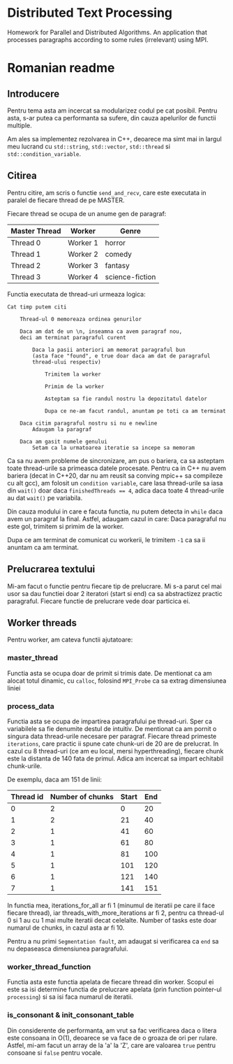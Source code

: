 # Distributed Text Processing
Homework for Parallel and Distributed Algorithms. An application that processes paragraphs according to some rules (irrelevant) using MPI.

# Romanian readme

## Introducere

Pentru tema asta am incercat sa modularizez codul pe cat posibil. Pentru
asta, s-ar putea ca performanta sa sufere, din cauza apelurilor de functii
multiple.

Am ales sa implementez rezolvarea in C++, deoarece ma simt mai in largul
meu lucrand cu `std::string`, `std::vector`, `std::thread` si 
`std::condition_variable`.

## Citirea

Pentru citire, am scris o functie `send_and_recv`, care este executata
in paralel de fiecare thread de pe MASTER.

Fiecare thread se ocupa de un anume gen de paragraf:

| Master Thread | Worker | Genre |
|---------|----------|------------------- |
|Thread 0 | Worker 1 | horror |
|Thread 1 | Worker 2 | comedy |
|Thread 2 | Worker 3 | fantasy |
|Thread 3 | Worker 4 | science-fiction |



Functia executata de thread-uri urmeaza logica:

```
Cat timp putem citi
    
    Thread-ul 0 memoreaza ordinea genurilor

    Daca am dat de un \n, inseamna ca avem paragraf nou,
    deci am terminat paragraful curent
    
        Daca la pasii anteriori am memorat paragraful bun
        (asta face "found", e true doar daca am dat de paragraful
        thread-ului respectiv)
    
            Trimitem la worker

            Primim de la worker
            
            Asteptam sa fie randul nostru la depozitatul datelor
    
            Dupa ce ne-am facut randul, anuntam pe toti ca am terminat

    Daca citim paragraful nostru si nu e newline
        Adaugam la paragraf

    Daca am gasit numele genului
        Setam ca la urmatoarea iteratie sa incepe sa memoram
```

Ca sa nu avem probleme de sincronizare, am pus o bariera, ca sa asteptam
toate thread-urile sa primeasca datele procesate. Pentru ca in C++
nu avem bariera (decat in C++20, dar nu am reusit sa conving mpic++
sa compileze cu alt gcc), am folosit un `condition variable`, care
lasa thread-urile sa iasa din `wait()` doar daca `finishedThreads == 4`,
adica daca toate 4 thread-urile au dat `wait()` pe variabila.

Din cauza modului in care e facuta functia, nu putem detecta in `while`
daca avem un paragraf la final. Astfel, adaugam cazul in care:
Daca paragraful nu este gol, trimitem si primim de la worker.

Dupa ce am terminat de comunicat cu workerii, le trimitem `-1` ca sa 
ii anuntam ca am terminat.



## Prelucrarea textului

Mi-am facut o functie pentru fiecare tip de prelucrare. Mi s-a parut
cel mai usor sa dau functiei doar 2 iteratori (start si end) ca sa
abstractizez practic paragraful. Fiecare functie de prelucrare vede
doar particica ei.

## Worker threads

Pentru worker, am cateva functii ajutatoare:

### master_thread

Functia asta se ocupa doar de primit si trimis date. De mentionat ca am
alocat totul dinamic, cu `calloc`, folosind `MPI_Probe` ca sa extrag
dimensiunea liniei

### process_data

Functia asta se ocupa de impartirea paragrafului pe thread-uri. Sper ca
variabilele sa fie denumite destul de intuitiv.
De mentionat ca am pornit o singura data thread-urile necesare per
paragraf. Fiecare thread primeste `iterations`, care practic ii spune
cate chunk-uri de 20 are de prelucrat.
In cazul cu 8 thread-uri (ce am eu local, mersi hyperthreading), fiecare
chunk este la distanta de 140 fata de primul. Adica am incercat sa impart
echitabil chunk-urile.

De exemplu, daca am 151 de linii:

| Thread id | Number of chunks | Start | End |
|-----------|------------------|-------|-----|
| 0         | 2                | 0     | 20  |
| 1         | 2                | 21    | 40  |
| 2         | 1                | 41    | 60  |
| 3         | 1                | 61    | 80  |
| 4         | 1                | 81    | 100 |
| 5         | 1                | 101   | 120 |
| 6         | 1                | 121   | 140 |
| 7         | 1                | 141   | 151 |


In functia mea, iterations_for_all ar fi 1 (minumul de iteratii
pe care il face fiecare thread), iar threads_with_more_iterations
ar fi 2, pentru ca thread-ul 0 si 1 au cu 1 mai multe iteratii decat
celelalte. Number of tasks este doar numarul de chunks, in cazul asta
ar fi 10.

Pentru a nu primi `Segmentation fault`, am adaugat si verificarea ca
`end` sa nu depaseasca dimensiunea paragrafului.

### worker_thread_function

Functia asta este functia apelata de fiecare thread din worker. Scopul
ei este sa isi determine functia de prelucrare apelata (prin function
pointer-ul `processing`) si sa isi faca numarul de iteratii.

### is_consonant & init_consonant_table

Din considerente de performanta, am vrut sa fac verificarea
daca o litera este consoana in O(1), deoarece se va face de o groaza
de ori per rulare. Astfel, mi-am facut un array de la 'a' la 'Z', care
are valoarea `true` pentru consoane si `false` pentru vocale.

